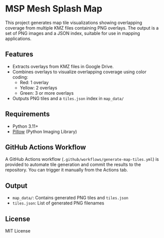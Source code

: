 # MSP Mesh Splash Map

This project generates map tile visualizations showing overlapping coverage from multiple KMZ files containing PNG overlays. The output is a set of PNG images and a JSON index, suitable for use in mapping applications.

## Features

- Extracts overlays from KMZ files in Google Drive.
- Combines overlays to visualize overlapping coverage using color coding:
  - Red: 1 overlay
  - Yellow: 2 overlays
  - Green: 3 or more overlays
- Outputs PNG tiles and a `tiles.json` index in `map_data/`

## Requirements

- Python 3.11+
- [Pillow](https://python-pillow.org/) (Python Imaging Library)

## GitHub Actions Workflow

A GitHub Actions workflow (`.github/workflows/generate-map-tiles.yml`) is provided to automate tile generation and commit the results to the repository. You can trigger it manually from the Actions tab.

## Output

- `map_data/`: Contains generated PNG tiles and `tiles.json`
- `tiles.json`: List of generated PNG filenames

## License

MIT License
